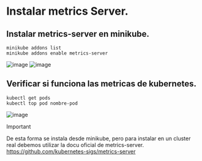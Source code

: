 # Instalar metrics Server.
## Instalar metrics-server en minikube.
```
minikube addons list
minikube addons enable metrics-server
```
![image](https://github.com/user-attachments/assets/da1d80de-4566-4b0c-b785-e871909764bf)
![image](https://github.com/user-attachments/assets/064d180e-9331-48f2-8568-09f07c4642fa)

## Verificar si funciona las metricas de kubernetes.
```
kubectl get pods
kubectl top pod nombre-pod
```
![image](https://github.com/user-attachments/assets/47ef5a97-c6ba-459e-8d78-1133a400081b)

> [!IMPORTANT]
> De esta forma se instala desde minikube, pero para instalar en un cluster real debemos utilizar la docu oficial de metrics-server.
> https://github.com/kubernetes-sigs/metrics-server
